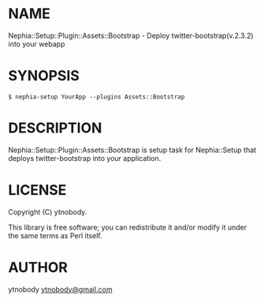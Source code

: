 # NAME

Nephia::Setup::Plugin::Assets::Bootstrap - Deploy twitter-bootstrap(v.2.3.2) into your webapp

# SYNOPSIS

    $ nephia-setup YourApp --plugins Assets::Bootstrap

# DESCRIPTION

Nephia::Setup::Plugin::Assets::Bootstrap is setup task for Nephia::Setup that deploys twitter-bootstrap into your application.

# LICENSE

Copyright (C) ytnobody.

This library is free software; you can redistribute it and/or modify
it under the same terms as Perl itself.

# AUTHOR

ytnobody <ytnobody@gmail.com>
